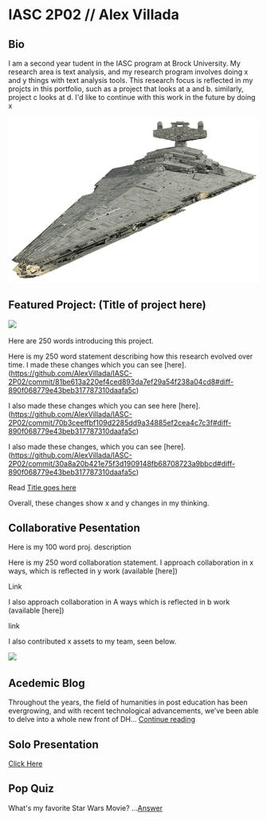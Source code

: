 # IASC 2P02 // Alex Villada

## Bio

I am a second year tudent in the IASC program at Brock University. My research area is text analysis, and my research program involves doing x and y things with text analysis tools. This research focus is reflected in my projcts in this portfolio, such as a project that looks at a and b. similarly, project c looks at d. I'd like to continue with this work in the future by doing x

![](images/StarDestroyer.png)

## Featured Project: (Title of project here)

![](images/featured.jpg)

Here are 250 words introducing this project.

Here is my 250 word statement describing how this research evolved over time. I made these changes which you can see [here].
(https://github.com/AlexVillada/IASC-2P02/commit/81be613a220ef4ced893da7ef29a54f238a04cd8#diff-890f068779e43beb317787310daafa5c)


I also made these changes which you can see here [here].
(https://github.com/AlexVillada/IASC-2P02/commit/70b3ceeffbf109d2285dd9a34885ef2cea4c7c3f#diff-890f068779e43beb317787310daafa5c)

I also made these changes, which you can see [here].
(https://github.com/AlexVillada/IASC-2P02/commit/30a8a20b421e75f3d1909148fb68708723a9bbcd#diff-890f068779e43beb317787310daafa5c)

Read [Title goes here](readead)


Overall, these changes show x and y changes in my thinking.


## Collaborative Pesentation

Here is my 100 word proj. description

Here is my 250 word collaboration statement. I approach collaboration in x ways, which is reflected in y work (available [here])

Link

I also approach collaboration in A ways which is reflected in b work (available [here])

link

I also contributed x assets to my team, seen below.

![](images/collaboration.jpg)


## Acedemic Blog

Throughout the years, the field of humanities in post education has been evergrowing, and with recent technological advancements, we’ve been able to delve into a whole new front of DH... [Continue reading](blog)


## Solo Presentation
[Click Here](https://alexvillada.github.io/IASC-2P02/reveal/index.html)



## Pop Quiz

What's my favorite Star Wars Movie?
...[Answer](images/star-wars-episode-3-revenge-of-the-sith-poster-4[1].jpg)
